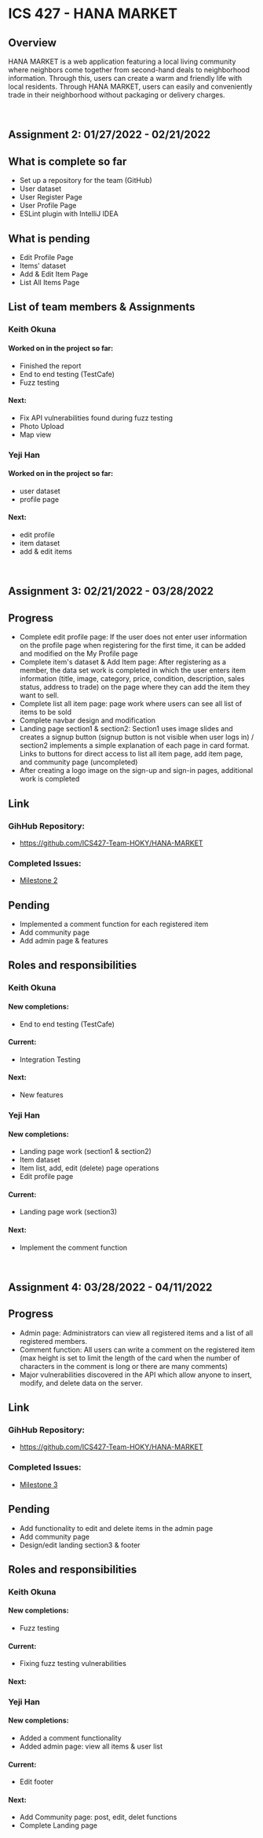 # ICS 427 - HANA MARKET

## Overview
HANA MARKET is a web application featuring a local living community where neighbors come together from second-hand deals to neighborhood information. Through this, users can create a warm and friendly life with local residents. Through HANA MARKET, users can easily and conveniently trade in their neighborhood without packaging or delivery charges. 

<br/>

## Assignment 2: 01/27/2022 - 02/21/2022
## What is complete so far
- Set up a repository for the team (GitHub)
- User dataset
- User Register Page
- User Profile Page
- ESLint plugin with IntelliJ IDEA


## What is pending
- Edit Profile Page
- Items' dataset
- Add & Edit Item Page
- List All Items Page


## List of team members & Assignments

### Keith Okuna

#### Worked on in the project so far: 
   - Finished the report
   - End to end testing (TestCafe)
   - Fuzz testing 
#### Next:
   - Fix API vulnerabilities found during fuzz testing 
   - Photo Upload 
   - Map view 

### Yeji Han

#### Worked on in the project so far: 
   - user dataset
   - profile page
#### Next: 
   - edit profile
   - item dataset
   - add & edit items

<br/>

## Assignment 3: 02/21/2022 - 03/28/2022
## Progress
- Complete edit profile page: If the user does not enter user information on the profile page when registering for the first time, it can be added and modified on the My Profile page
- Complete item's dataset & Add Item page: After registering as a member, the data set work is completed in which the user enters item information (title, image, category, price, condition, description, sales status, address to trade) on the page where they can add the item they want to sell.
- Complete list all item page: page work where users can see all list of items to be sold
- Complete navbar design and modification
- Landing page section1 & section2: Section1 uses image slides and creates a signup button (signup button is not visible when user logs in) / section2 implements a simple explanation of each page in card format. Links to buttons for direct access to list all item page, add item page, and community page (uncompleted)
- After creating a logo image on the sign-up and sign-in pages, additional work is completed

## Link
### GihHub Repository: 
- <a href="https://github.com/ICS427-Team-HOKY/HANA-MARKET"><i class="large github icon"></i>https://github.com/ICS427-Team-HOKY/HANA-MARKET</a>
### Completed Issues: 
- <a href="https://github.com/ICS427-Team-HOKY/HANA-MARKET/projects/2"><i class="large github icon"></i>Milestone 2</a>



## Pending
- Implemented a comment function for each registered item
- Add community page
- Add admin page & features

## Roles and responsibilities

### Keith Okuna

#### New completions: 
   - End to end testing (TestCafe)
#### Current:
   - Integration Testing 
#### Next:
   - New features 

### Yeji Han

#### New completions: 
   - Landing page work (section1 & section2)
   - Item dataset
   - Item list, add, edit (delete) page operations
   - Edit profile page
#### Current:
   - Landing page work (section3)
#### Next:
   - Implement the comment function

<br/>

## Assignment 4: 03/28/2022 - 04/11/2022
## Progress
- Admin page: Administrators can view all registered items and a list of all registered members.
- Comment function: All users can write a comment on the registered item (max height is set to limit the length of the card when the number of characters in the comment is long or there are many comments)
- Major vulnerabilities discovered in the API which allow anyone to insert, modify, and delete data on the server. 


## Link
### GihHub Repository: 
- <a href="https://github.com/ICS427-Team-HOKY/HANA-MARKET"><i class="large github icon"></i>https://github.com/ICS427-Team-HOKY/HANA-MARKET</a>
### Completed Issues:
- <a href="https://github.com/ICS427-Team-HOKY/HANA-MARKET/projects/3"><i class="large github icon"></i>Milestone 3</a>

## Pending
- Add functionality to edit and delete items in the admin page
- Add community page
- Design/edit landing section3 & footer

## Roles and responsibilities

### Keith Okuna

#### New completions: 
- Fuzz testing 

#### Current:
- Fixing fuzz testing vulnerabilities 

#### Next:

### Yeji Han

#### New completions: 
   - Added a comment functionality 
   - Added admin page: view all items & user list
#### Current:
   - Edit footer
#### Next:
   - Add Community page: post, edit, delet functions
   - Complete Landing page

